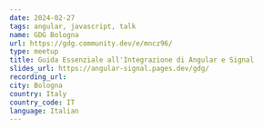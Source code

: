 ```yaml
---
date: 2024-02-27
tags: angular, javascript, talk
name: GDG Bologna
url: https://gdg.community.dev/e/mncz96/
type: meetup
title: Guida Essenziale all'Integrazione di Angular e Signal
slides_url: https://angular-signal.pages.dev/gdg/
recording_url:
city: Bologna
country: Italy
country_code: IT
language: Italian
---
```

